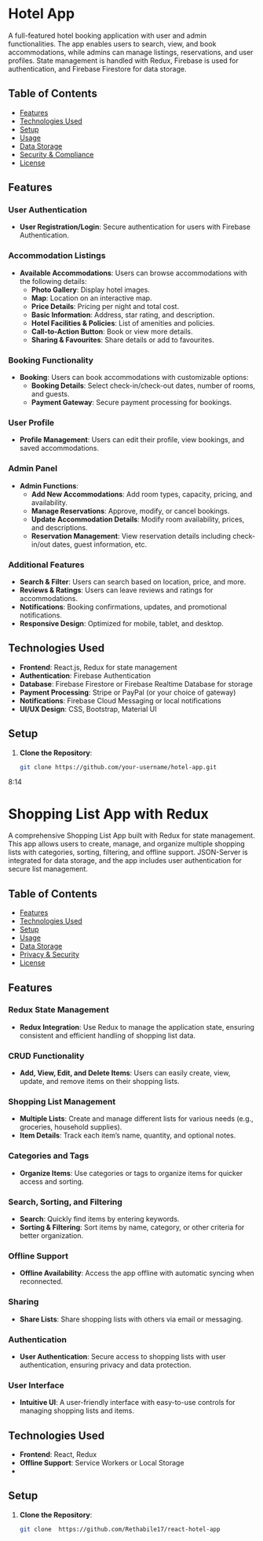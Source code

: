 # Hotel App
A full-featured hotel booking application with user and admin functionalities. The app enables users to search, view, and book accommodations, while admins can manage listings, reservations, and user profiles. State management is handled with Redux, Firebase is used for authentication, and Firebase Firestore for data storage.
## Table of Contents
- [Features](#features)
- [Technologies Used](#technologies-used)
- [Setup](#setup)
- [Usage](#usage)
- [Data Storage](#data-storage)
- [Security & Compliance](#security--compliance)
- [License](#license)
## Features
### User Authentication
- **User Registration/Login**: Secure authentication for users with Firebase Authentication.
### Accommodation Listings
- **Available Accommodations**: Users can browse accommodations with the following details:
  - **Photo Gallery**: Display hotel images.
  - **Map**: Location on an interactive map.
  - **Price Details**: Pricing per night and total cost.
  - **Basic Information**: Address, star rating, and description.
  - **Hotel Facilities & Policies**: List of amenities and policies.
  - **Call-to-Action Button**: Book or view more details.
  - **Sharing & Favourites**: Share details or add to favourites.
### Booking Functionality
- **Booking**: Users can book accommodations with customizable options:
  - **Booking Details**: Select check-in/check-out dates, number of rooms, and guests.
  - **Payment Gateway**: Secure payment processing for bookings.
### User Profile
- **Profile Management**: Users can edit their profile, view bookings, and saved accommodations.
### Admin Panel
- **Admin Functions**:
  - **Add New Accommodations**: Add room types, capacity, pricing, and availability.
  - **Manage Reservations**: Approve, modify, or cancel bookings.
  - **Update Accommodation Details**: Modify room availability, prices, and descriptions.
  - **Reservation Management**: View reservation details including check-in/out dates, guest information, etc.
### Additional Features
- **Search & Filter**: Users can search based on location, price, and more.
- **Reviews & Ratings**: Users can leave reviews and ratings for accommodations.
- **Notifications**: Booking confirmations, updates, and promotional notifications.
- **Responsive Design**: Optimized for mobile, tablet, and desktop.
## Technologies Used
- **Frontend**: React.js, Redux for state management
- **Authentication**: Firebase Authentication
- **Database**: Firebase Firestore or Firebase Realtime Database for storage
- **Payment Processing**: Stripe or PayPal (or your choice of gateway)
- **Notifications**: Firebase Cloud Messaging or local notifications
- **UI/UX Design**: CSS, Bootstrap, Material UI
## Setup
1. **Clone the Repository**:
   ```bash
   git clone https://github.com/your-username/hotel-app.git
8:14
# Shopping List App with Redux
A comprehensive Shopping List App built with Redux for state management. This app allows users to create, manage, and organize multiple shopping lists with categories, sorting, filtering, and offline support. JSON-Server is integrated for data storage, and the app includes user authentication for secure list management.
## Table of Contents
- [Features](#features)
- [Technologies Used](#technologies-used)
- [Setup](#setup)
- [Usage](#usage)
- [Data Storage](#data-storage)
- [Privacy & Security](#privacy--security)
- [License](#license)
## Features
### Redux State Management
- **Redux Integration**: Use Redux to manage the application state, ensuring consistent and efficient handling of shopping list data.
### CRUD Functionality
- **Add, View, Edit, and Delete Items**: Users can easily create, view, update, and remove items on their shopping lists.
### Shopping List Management
- **Multiple Lists**: Create and manage different lists for various needs (e.g., groceries, household supplies).
- **Item Details**: Track each item’s name, quantity, and optional notes.
### Categories and Tags
- **Organize Items**: Use categories or tags to organize items for quicker access and sorting.
### Search, Sorting, and Filtering
- **Search**: Quickly find items by entering keywords.
- **Sorting & Filtering**: Sort items by name, category, or other criteria for better organization.
### Offline Support
- **Offline Availability**: Access the app offline with automatic syncing when reconnected.
### Sharing
- **Share Lists**: Share shopping lists with others via email or messaging.
### Authentication
- **User Authentication**: Secure access to shopping lists with user authentication, ensuring privacy and data protection.
### User Interface
- **Intuitive UI**: A user-friendly interface with easy-to-use controls for managing shopping lists and items.
## Technologies Used
- **Frontend**: React, Redux
- **Offline Support**: Service Workers or Local Storage
-
## Setup
1. **Clone the Repository**:
   ```bash
   git clone  https://github.com/Rethabile17/react-hotel-app